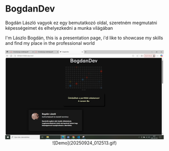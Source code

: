 # BogdanDev
Bogdán László vagyok ez egy bemutatkozó oldal, szeretném megmutatni képességeimet és elhelyezkedni a munka világában

I'm Lászlo Bogdán, this is a presentation page, i'd like to showcase my skills and find my place in the professional world

<img src="site.png" alt="website">

<center>![Demo](20250924_012513.gif)</center>
